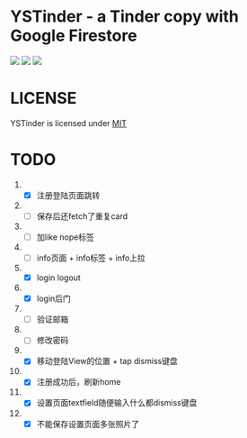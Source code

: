 # YSTinder - a Tinder copy with Google Firestore
![](https://img.shields.io/github/license/mashape/apistatus.svg)
![](https://img.shields.io/badge/platform-iOS12.0%2B-orange.svg)
![](https://img.shields.io/badge/language-swift4.2-brightgreen.svg)

# LICENSE
YSTinder is licensed under [MIT](https://github.com/RenruiLiu/YSTinder/blob/master/LICENSE)

# TODO
1. - [x] 注册登陆页面跳转
2. - [ ] 保存后还fetch了重复card
1. - [ ] 加like nope标签
2. - [ ] info页面 +  info标签 + info上拉
3. - [x] login logout
4. - [x] login后门
5. - [ ] 验证邮箱
6. - [ ] 修改密码
7. - [x] 移动登陆View的位置 + tap dismiss键盘
8. - [x] 注册成功后，刷新home
8. - [x] 设置页面textfield随便输入什么都dismiss键盘
8. - [x] 不能保存设置页面多张照片了
